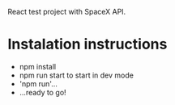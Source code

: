 React test project with SpaceX API. 

# Instalation instructions
* npm install
* npm run start to start in dev mode
* 'npm run'...
* ...ready to go!
